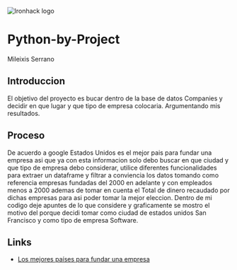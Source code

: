 ![Ironhack logo](https://i.imgur.com/1QgrNNw.png)

# Python-by-Project 

Mileixis Serrano

## Introduccion

El objetivo del proyecto es bucar dentro de la base de datos Companies y decidir en que lugar y que tipo de empresa colocaria. Argumentando mis resultados. 
## Proceso

De acuerdo a google Estados Unidos es el mejor pais para fundar una empresa asi que ya con esta informacion solo debo buscar en que ciudad y que tipo de empresa debo considerar, utilice diferentes funcionalidades para extraer un dataframe y filtrar a conviencia los datos tomando como referencia empresas fundadas del 2000 en adelante y con empleados menos a 2000 ademas de tomar en cuenta el Total de dinero recaudado por dichas empresas para asi poder tomar la mejor eleccion. Dentro de mi codigo deje apuntes de lo que considere y graficamente se mostro el motivo del porque decidi tomar como ciudad de estados unidos San Francisco y como tipo de empresa Software.

## Links

- [Los mejores países para fundar una empresa](https://www.gestiopolis.com/los-mejores-paises-para-fundar-una-empresa/)
